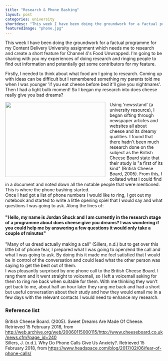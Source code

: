 ```yaml
---
title: "Research & Phone Bashing"
layout: post
categories: university
shortdesc: "This week I have been doing the groundwork for a factual programme for my Content Delivery University assignment which needs me to research and create a short feature for Channel 4's Food Unwrapped."
featuredImage: "phone.jpg"
---
```


This week I have been doing the groundwork for a factual programme for my Content Delivery University assignment which needs me to research and create a short feature for Channel 4's Food Unwrapped. I'm going to be sharing with you my experiences of doing research and ringing people to find out information and potentially get some contributors for my feature.
<div>

Firstly, I needed to think about what food am I going to research. Coming up with ideas can be difficult but I remembered something my parents told me when I was younger 'if you eat cheese before bed it'll give you nightmares'. Then I had a light bulb moment! So I began my research into does cheese really give you bad dreams?</div>
<div>

</div>
<div>
<a href="https://3.bp.blogspot.com/-QGBozlZuF9I/WoWT_AoGq1I/AAAAAAAAAVs/UG6zSWYCUBoJepuiczJTBRgdMU7tjTlIQCLcBGAs/s1600/working-woman-on-telephone.jpg" imageanchor="1" style="clear: left; float: left; margin-bottom: 1em; margin-right: 1em;"><img border="0" data-original-height="360" data-original-width="480" height="240" src="https://3.bp.blogspot.com/-QGBozlZuF9I/WoWT_AoGq1I/AAAAAAAAAVs/UG6zSWYCUBoJepuiczJTBRgdMU7tjTlIQCLcBGAs/s320/working-woman-on-telephone.jpg" width="320" /></a>Using 'newsstand' (a university resource), I began sifting through newspaper articles and websites all about cheese and its dreamy qualities. I found that there hadn't been much research done on the subject as the British Cheese Board state that their study is "a first of its kind" (British Cheese Board, 2005). From this, I collated what I could find in a document and noted down all the notable people that were mentioned. This is where the phone bashing started.</div>
<div>

</div>
<div>
Once I had got a list of phone numbers I would like to ring, I got out my notebook and started to write a little opening spiel that I would say and what questions I was going to ask. Along the lines of:</div>
<h4>
"Hello, my name is Jordan Shuck and I am currently in the research stage of a programme about does cheese give you dreams? I was wondering if you could help me by answering a few questions it would only take a couple of minutes"</h4>
<div>
"Many of us dread actually making a call" (Sillers, n.d.) but to get over this little bit of phone fear, I prepared what I was going to open/end the call and what I was going to ask. By doing this it made me feel satisfied that I would be in control of the conversation and could lead what the other person was saying to get the best out of them.&nbsp;</div>
<div>

</div>
<div>
I was pleasantly&nbsp;surprised by one phone call to the&nbsp;British Cheese Board. I rang them and it went straight to voicemail, so I left a voicemail asking for them to ring me back when suitable for them. With me thinking they won't get back to me, about half an hour later they rang me back and had a short but useful conversation about their study and how they would email me in a few days with the relevant contacts I would need to enhance my research.&nbsp;</div>
<h3>
Reference list</h3>
<div>
<span style="border: 0px; margin: 0px; outline: 0px; padding: 0px;">British Cheese Board. (2005). Sweet Dreams Are Made Of Cheese. Retrieved 15 February 2018, from <a href="http://web.archive.org/web/20060115000115/http://www.cheeseboard.co.uk/news.cfm?page_id=240">http://web.archive.org/web/20060115000115/http://www.cheeseboard.co.uk/news.cfm?page_id=240</a>&nbsp;</span></div>
<div>
<span style="border: 0px; margin: 0px; outline: 0px; padding: 0px;">
</span></div>
<div>
<span style="border: 0px; margin: 0px; outline: 0px; padding: 0px;">Sillers, J. (n.d.). Why Do Phone Calls Give Us Anxiety?. Retrieved 15 February 2018, from&nbsp;<a href="https://www.headspace.com/blog/2017/02/06/fear-of-phone-calls/">https://www.headspace.com/blog/2017/02/06/fear-of-phone-calls/</a>&nbsp;</span></div>
<div>
<span style="border: 0px; font-family: inherit; font-size: small; font-style: inherit; font-weight: inherit; margin: 0px; outline: 0px; padding: 0px;">
</span></div>
